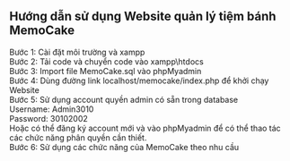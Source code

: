 ## Hướng dẫn sử dụng Website quản lý tiệm bánh MemoCake
Bước 1: Cài đặt môi trường và xampp <br>
Bước 2: Tải code và chuyển code vào xampp\htdocs <br>
Bước 3: Import file MemoCake.sql vào phpMyadmin <br>
Bước 4: Dùng đường link localhost/memocake/index.php để khởi chạy Website <br>
Bước 5: Sử dụng account quyền admin có sẵn trong database <br> 
Username: Admin3010 <br>
Password: 30102002 <br>
Hoặc có thể đăng ký account mới và vào phpMyadmin để có thể thao tác các chức năng phân quyền cần thiết. <br>
Bước 6: Sử dụng các chức năng của MemoCake theo nhu cầu 
